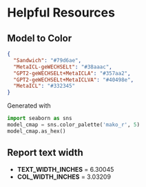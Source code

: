# Helpful Resources

## Model to Color

```JSON
{
  "Sandwich": "#79d6ae",
  "MetaICL-geWECHSELt": "#38aaac",
  "GPT2-geWECHSELt+MetaICLA": "#357aa2",
  "GPT2-geWECHSELt+MetaICLVA": "#40498e",
  "MetaICL": "#332345"
}
```

Generated with

```python
import seaborn as sns
model_cmap = sns.color_palette('mako_r', 5)
model_cmap.as_hex()
```

## Report text width

- **TEXT_WIDTH_INCHES** = 6.30045
- **COL_WIDTH_INCHES** = 3.03209
